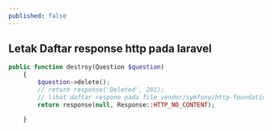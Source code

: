```yaml
---
published: false
---
```

## Letak Daftar response http pada laravel

```php
public function destroy(Question $question)
    {
        $question->delete();
        // return response('Deleted', 201);
        // lihat daftar respone pada file vendor/symfony/http-foundation/Response.php
        return response(null, Response::HTTP_NO_CONTENT);

    }
```